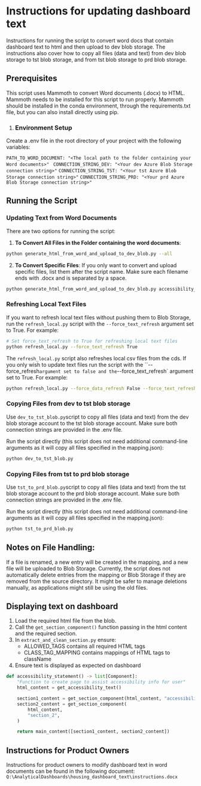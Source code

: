 # Instructions for updating dashboard text

Instructions for running the script to convert word docs that contain dashboard text to html and then 
upload to dev blob storage. The instructions also cover how to copy all files (data and text) from dev blob storage to tst blob storage, and from tst blob storage to prd blob storage.

## Prerequisites
This script uses Mammoth to convert Word documents (.docx) to HTML. 
Mammoth needs to be installed for this script to run properly. Mammoth should be installed in 
the conda environment, through the requirements.txt file, but you can also install directly using pip.


1. ### Environment Setup
Create a .env file in the root directory of your project with the following variables:

`PATH_TO_WORD_DOCUMENT: "<The local path to the folder containing your Word documents>" `
`CONNECTION_STRING_DEV: "<Your dev Azure Blob Storage connection string>"`
`CONNECTION_STRING_TST: "<Your tst Azure Blob Storage connection string>"`
`CONNECTION_STRING_PRD: "<Your prd Azure Blob Storage connection string>"`


## Running the Script

### Updating Text from Word Documents

There are two options for running the script:

1. **To Convert All Files in the Folder containing the word documents**:

```bash
python generate_html_from_word_and_upload_to_dev_blob.py --all
```

2. **To Convert Specific Files**:
If you only want to convert and upload specific files, list them after the script name. Make sure each filename ends with .docx and is separated by a space.

```bash
python generate_html_from_word_and_upload_to_dev_blob.py accessibility_page.docx test_page_1.docx
```

### Refreshing Local Text Files

If you want to refresh local text files without pushing them to Blob Storage, run the `refresh_local.py` script with 
the `--force_text_refresh` argument set to True. For example:

```bash
# Set force_text_refresh to True for refreshing local text files
python refresh_local.py --force_text_refresh True
```

The `refresh_local.py` script also refreshes local csv files from the cds. If you only wish to update text files 
run the script with the ``--force_refresh` argument set to false and the `--force_text_refresh` argument set to True.
For example:

```bash
python refresh_local.py --force_data_refresh False --force_text_refresh True
```


### Copying Files from dev to tst blob storage

Use `dev_to_tst_blob.py`script to copy all files (data and text) from the dev blob storage account to the tst blob storage account. 
Make sure both connection strings are provided in the .env file.

Run the script directly (this script does not need additional command-line arguments as it will copy all files specified in the mapping.json):

```bash
python dev_to_tst_blob.py
```

### Copying Files from tst to prd blob storage

Use `tst_to_prd_blob.py`script to copy all files (data and text) from the tst blob storage account to the prd blob storage account. 
Make sure both connection strings are provided in the .env file.

Run the script directly (this script does not need additional command-line arguments as it will copy all files specified in the mapping.json):

```bash
python tst_to_prd_blob.py
```


## Notes on File Handling:
If a file is renamed, a new entry will be created in the mapping, and a new file will be uploaded to Blob Storage.
Currently, the script does not automatically delete entries from the mapping or Blob Storage if they are removed from the source directory. It might be safer to manage deletions manually, as applications might still be using the old files.

## Displaying text on dashboard
1. Load the required html file from the blob.
2. Call the `get_section_component()` function passing in the html content and the required section.
3. In `extract_and_clean_section.py` ensure:
   - ALLOWED_TAGS contains all required HTML tags
   - CLASS_TAG_MAPPING contains mappings of HTML tags to className
4. Ensure text is displayed as expected on dashboard


```python
def accessibility_statement() -> list[Component]:
    "Function to create page to assist accessibility info for user"
    html_content = get_accessibility_text()

    section1_content = get_section_component(html_content, "accessibility_statement")
    section2_content = get_section_component(
        html_content,
        "section_2",
    )

    return main_content([section1_content, section2_content])
```

## Instructions for Product Owners

Instructions for product owners to modify dashboard text in word documents can be found in the following document:
`Q:\AnalyticalDashboards\housing_dashboard_text\instructions.docx`


